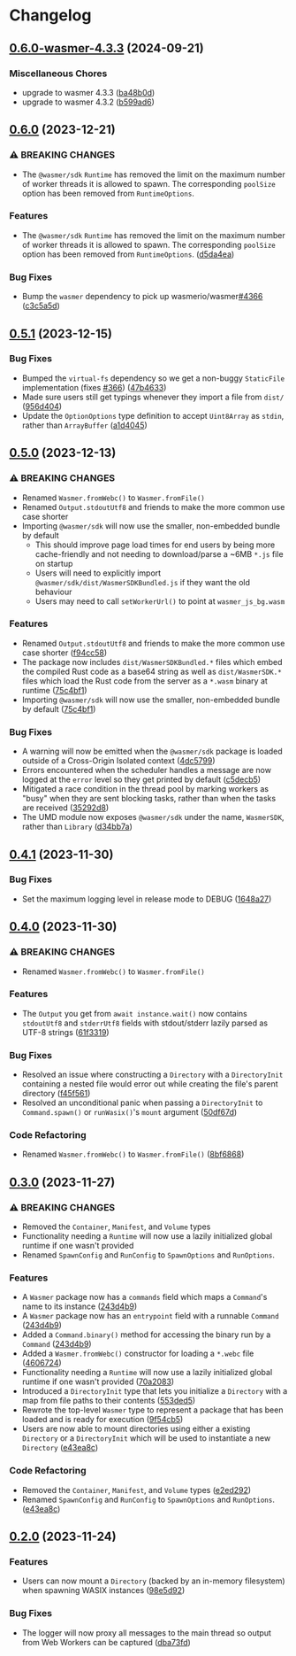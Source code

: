 # Changelog

## [0.6.0-wasmer-4.3.3](https://github.com/wasmerio/wasmer-js/compare/wasmer-sdk-v0.6.0...wasmer-sdk-v0.6.0-wasmer-4.3.3) (2024-09-21)


### Miscellaneous Chores

* upgrade to wasmer 4.3.3 ([ba48b0d](https://github.com/yunhailuo/wasmer-js/commit/ba48b0d5272663a2baaf7f7012bc56bb53f2201d))
* upgrade to wasmer 4.3.2 ([b599ad6](https://github.com/yunhailuo/wasmer-js/commit/b599ad657283300286dbd9694f26ccec8fc16aeb))

## [0.6.0](https://github.com/wasmerio/wasmer-js/compare/wasmer-sdk-v0.5.1...wasmer-sdk-v0.6.0) (2023-12-21)


### ⚠ BREAKING CHANGES

* The `@wasmer/sdk` `Runtime` has removed the limit on the maximum number of worker threads it is allowed to spawn. The corresponding `poolSize` option has been removed from `RuntimeOptions`.

### Features

* The `@wasmer/sdk` `Runtime` has removed the limit on the maximum number of worker threads it is allowed to spawn. The corresponding `poolSize` option has been removed from `RuntimeOptions`. ([d5da4ea](https://github.com/wasmerio/wasmer-js/commit/d5da4ea23278f084accc182dc65fd5188aef5dbd))


### Bug Fixes

* Bump the `wasmer` dependency to pick up wasmerio/wasmer[#4366](https://github.com/wasmerio/wasmer-js/issues/4366) ([c3c5a5d](https://github.com/wasmerio/wasmer-js/commit/c3c5a5d4a098b2250c7d9b34debf82f214e78cd9))

## [0.5.1](https://github.com/wasmerio/wasmer-js/compare/wasmer-sdk-v0.5.0...wasmer-sdk-v0.5.1) (2023-12-15)


### Bug Fixes

* Bumped the `virtual-fs` dependency so we get a non-buggy `StaticFile` implementation (fixes [#366](https://github.com/wasmerio/wasmer-js/issues/366)) ([47b4633](https://github.com/wasmerio/wasmer-js/commit/47b4633716798f27b51e0d221cc519c2bd40cadb))
* Made sure users still get typings whenever they import a file from `dist/` ([956d404](https://github.com/wasmerio/wasmer-js/commit/956d40437adeafac72a446b1106e82516b7063fe))
* Update the `OptionOptions` type definition to accept `Uint8Array` as `stdin`, rather than `ArrayBuffer` ([a1d4045](https://github.com/wasmerio/wasmer-js/commit/a1d404566142863fac116029b5f101b07314f1cc))

## [0.5.0](https://github.com/wasmerio/wasmer-js/compare/wasmer-sdk-v0.4.1...wasmer-sdk-v0.5.0) (2023-12-13)


### ⚠ BREAKING CHANGES

* Renamed `Wasmer.fromWebc()` to `Wasmer.fromFile()`
* Renamed `Output.stdoutUtf8` and friends to make the more common use case shorter
* Importing `@wasmer/sdk` will now use the smaller, non-embedded bundle by default
  * This should improve page load times for end users by being more cache-friendly and not needing to download/parse a ~6MB `*.js` file on startup
  * Users will need to explicitly import `@wasmer/sdk/dist/WasmerSDKBundled.js` if they want the old behaviour
  * Users may need to call `setWorkerUrl()` to point at `wasmer_js_bg.wasm`

### Features

* Renamed `Output.stdoutUtf8` and friends to make the more common use case shorter ([f94cc58](https://github.com/wasmerio/wasmer-js/commit/f94cc587e4e1aa28c84ebd012a37e046ee5c742f))
* The package now includes `dist/WasmerSDKBundled.*` files which embed the compiled Rust code as a base64 string as well as `dist/WasmerSDK.*` files which load the Rust code from the server as a `*.wasm` binary at runtime ([75c4bf1](https://github.com/wasmerio/wasmer-js/commit/75c4bf130ffacb5b8673074e8c493007ea26a838))
* Importing `@wasmer/sdk` will now use the smaller, non-embedded bundle by default ([75c4bf1](https://github.com/wasmerio/wasmer-js/commit/75c4bf130ffacb5b8673074e8c493007ea26a838))


### Bug Fixes

* A warning will now be emitted when the `@wasmer/sdk` package is loaded outside of a Cross-Origin Isolated context ([4dc5799](https://github.com/wasmerio/wasmer-js/commit/4dc5799edd09ed3d5c74603ac23c81ea1ba02be0))
* Errors encountered when the scheduler handles a message are now logged at the `error` level so they get printed by default ([c5decb5](https://github.com/wasmerio/wasmer-js/commit/c5decb54affce55d1822d9fc9ee35a3fd396907b))
* Mitigated a race condition in the thread pool by marking workers as "busy" when they are sent blocking tasks, rather than when the tasks are received ([35292d8](https://github.com/wasmerio/wasmer-js/commit/35292d874ab89fc35bd8188115e579271e17e2e7))
* The UMD module now exposes `@wasmer/sdk` under the name, `WasmerSDK`, rather than `Library` ([d34bb7a](https://github.com/wasmerio/wasmer-js/commit/d34bb7a7c2f2a7406e2c04e6f587e6b3a36f8991))

## [0.4.1](https://github.com/wasmerio/wasmer-js/compare/wasmer-sdk-v0.4.0...wasmer-sdk-v0.4.1) (2023-11-30)


### Bug Fixes

* Set the maximum logging level in release mode to DEBUG ([1648a27](https://github.com/wasmerio/wasmer-js/commit/1648a27ade003e1b196dd48b49f77ad912e75ecc))

## [0.4.0](https://github.com/wasmerio/wasmer-js/compare/wasmer-sdk-v0.3.0...wasmer-sdk-v0.4.0) (2023-11-30)


### ⚠ BREAKING CHANGES

* Renamed `Wasmer.fromWebc()` to `Wasmer.fromFile()`

### Features

* The `Output` you get from `await instance.wait()` now contains `stdoutUtf8` and `stderrUtf8` fields with stdout/stderr lazily parsed as UTF-8 strings ([61f3319](https://github.com/wasmerio/wasmer-js/commit/61f3319757ef3a523fabc680510f67da838289f8))


### Bug Fixes

* Resolved an issue where constructing a `Directory` with a `DirectoryInit` containing a nested file would error out while creating the file's parent directory ([f45f561](https://github.com/wasmerio/wasmer-js/commit/f45f5619b9b82430a40a9ce25bf5c53c7267f401))
* Resolved an unconditional panic when passing a `DirectoryInit` to `Command.spawn()` or `runWasix()`'s `mount` argument ([50df67d](https://github.com/wasmerio/wasmer-js/commit/50df67d48198dc4921d39cf6fef9fb4b646d8789))


### Code Refactoring

* Renamed `Wasmer.fromWebc()` to `Wasmer.fromFile()` ([8bf6868](https://github.com/wasmerio/wasmer-js/commit/8bf6868fc88cf67b9f8e099cb2af4fddc2115adf))

## [0.3.0](https://github.com/wasmerio/wasmer-js/compare/wasmer-sdk-v0.2.0...wasmer-sdk-v0.3.0) (2023-11-27)


### ⚠ BREAKING CHANGES

* Removed the `Container`, `Manifest`, and `Volume` types
* Functionality needing a `Runtime` will now use a lazily initialized global runtime if one wasn't provided
* Renamed `SpawnConfig` and `RunConfig` to `SpawnOptions` and `RunOptions`.

### Features

* A `Wasmer` package now has a `commands` field which maps a `Command`'s name to its instance ([243d4b9](https://github.com/wasmerio/wasmer-js/commit/243d4b9ad6197263f05c0756d231596a7beb901b))
* A `Wasmer` package now has an `entrypoint` field with a runnable `Command` ([243d4b9](https://github.com/wasmerio/wasmer-js/commit/243d4b9ad6197263f05c0756d231596a7beb901b))
* Added a `Command.binary()` method for accessing the binary run by a `Command` ([243d4b9](https://github.com/wasmerio/wasmer-js/commit/243d4b9ad6197263f05c0756d231596a7beb901b))
* Added a `Wasmer.fromWebc()` constructor for loading a `*.webc` file ([4606724](https://github.com/wasmerio/wasmer-js/commit/4606724282e9b5d49ca6e1456b530154b45094be))
* Functionality needing a `Runtime` will now use a lazily initialized global runtime if one wasn't provided ([70a2083](https://github.com/wasmerio/wasmer-js/commit/70a20838a9fba1712a6905e160075c9ad13b93f8))
* Introduced a `DirectoryInit` type that lets you initialize a `Directory` with a map from file paths to their contents ([553ded5](https://github.com/wasmerio/wasmer-js/commit/553ded5451a7863b8f24889d5ee7bbd269bf4953))
* Rewrote the top-level `Wasmer` type to represent a package that has been loaded and is ready for execution ([9f54cb5](https://github.com/wasmerio/wasmer-js/commit/9f54cb5ab0d4694e7ebdc3e7f7926799f29c6c8d))
* Users are now able to mount directories using either a existing `Directory` or a `DirectoryInit` which will be used to instantiate a new `Directory` ([e43ea8c](https://github.com/wasmerio/wasmer-js/commit/e43ea8c622aa163ca6a61f70f41cf2db932850eb))


### Code Refactoring

* Removed the `Container`, `Manifest`, and `Volume` types ([e2ed292](https://github.com/wasmerio/wasmer-js/commit/e2ed292494667ef73274ecc93e0c13b4fb1e819e))
* Renamed `SpawnConfig` and `RunConfig` to `SpawnOptions` and `RunOptions`. ([e43ea8c](https://github.com/wasmerio/wasmer-js/commit/e43ea8c622aa163ca6a61f70f41cf2db932850eb))

## [0.2.0](https://github.com/wasmerio/wasmer-js/compare/wasmer-sdk-v0.1.0...wasmer-sdk-v0.2.0) (2023-11-24)


### Features

* Users can now mount a `Directory` (backed by an in-memory filesystem) when spawning WASIX instances ([98e5d92](https://github.com/wasmerio/wasmer-js/commit/98e5d92466763439201a2849ff3d96c2a073f8e2))


### Bug Fixes

* The logger will now proxy all messages to the main thread so output from Web Workers can be captured ([dba73fd](https://github.com/wasmerio/wasmer-js/commit/dba73fd628c8d5c0a57024be298727433aa2de6e))
